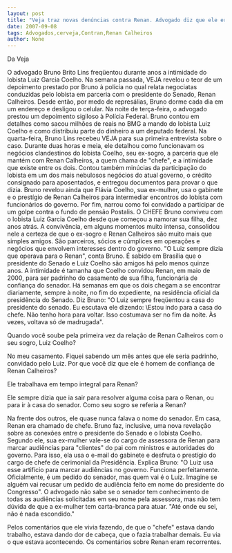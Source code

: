 ```yaml
---
layout: post
title: "Veja traz novas denúncias contra Renan. Advogado diz que ele era chamado de chefe"
date: 2007-09-08
tags: Advogados,cerveja,Contran,Renan Calheiros
author: None
---
```


Da Veja

O advogado Bruno Brito Lins freq&uuml;entou durante anos a intimidade do lobista Luiz Garcia Coelho. Na semana passada, VEJA revelou o teor de um depoimento prestado por Bruno &agrave; pol&iacute;cia no qual relata negociatas conduzidas pelo lobista em parceria com o presidente do Senado, Renan Calheiros. Desde ent&atilde;o, por medo de repres&aacute;lias, Bruno dorme cada dia em um endere&ccedil;o e desligou o celular. Na noite de ter&ccedil;a-feira, o advogado prestou um depoimento sigiloso &agrave; Pol&iacute;cia Federal. Bruno contou em detalhes como sacou milh&otilde;es de reais no BMG a mando do lobista Luiz Coelho e como distribuiu parte do dinheiro a um deputado federal. Na quarta-feira, Bruno Lins recebeu VEJA para sua primeira entrevista sobre o caso. Durante duas horas e meia, ele detalhou como funcionavam os neg&oacute;cios clandestinos do lobista Coelho, seu ex-sogro, a parceria que ele mant&eacute;m com Renan Calheiros, a quem chama de &quot;chefe&quot;, e a intimidade que existe entre os dois. Contou tamb&eacute;m min&uacute;cias da participa&ccedil;&atilde;o do lobista em um dos mais nebulosos neg&oacute;cios do atual governo, o cr&eacute;dito consignado para aposentados, e entregou documentos para provar o que dizia. Bruno revelou ainda que Fl&aacute;via Coelho, sua ex-mulher, usa o gabinete e o prest&iacute;gio de Renan Calheiros para intermediar encontros do lobista com funcion&aacute;rios do governo. Por fim, narrou como foi convidado a participar de um golpe contra o fundo de pens&atilde;o Postalis. 
O CHEFE 
Bruno conviveu com o lobista Luiz Garcia Coelho desde que come&ccedil;ou a namorar sua filha, dez anos atr&aacute;s. A conviv&ecirc;ncia, em alguns momentos muito intensa, consolidou nele a certeza de que o ex-sogro e Renan Calheiros s&atilde;o muito mais que simples amigos. S&atilde;o parceiros, s&oacute;cios e c&uacute;mplices em opera&ccedil;&otilde;es e neg&oacute;cios que envolvem interesses dentro do governo. &quot;O Luiz sempre dizia que operava para o Renan&quot;, conta Bruno. &Eacute; sabido em Bras&iacute;lia que o presidente do Senado e Luiz Coelho s&atilde;o amigos h&aacute; pelo menos quinze anos. A intimidade &eacute; tamanha que Coelho convidou Renan, em maio de 2000, para ser padrinho do casamento de sua filha, funcion&aacute;ria de confian&ccedil;a do senador. H&aacute; semanas em que os dois chegam a se encontrar diariamente, sempre &agrave; noite, no fim do expediente, na resid&ecirc;ncia oficial da presid&ecirc;ncia do Senado. Diz Bruno: &quot;O Luiz sempre freq&uuml;entou a casa do presidente do senado. Eu escutava ele dizendo: \Estou indo para a casa do chefe. N&atilde;o tenho hora para voltar\. Isso costumava ser no fim da noite. &Agrave;s vezes, voltava s&oacute; de madrugada&quot;. 

Quando voc&ecirc; soube pela primeira vez da rela&ccedil;&atilde;o de Renan Calheiros com o seu sogro, Luiz Coelho?


No meu casamento. Fiquei sabendo um m&ecirc;s antes que ele seria padrinho, convidado pelo Luiz. 
Por que voc&ecirc; diz que ele &eacute; homem de confian&ccedil;a de Renan Calheiros?

Ele trabalhava em tempo integral para Renan?

Ele sempre dizia que ia sair para resolver alguma coisa para o Renan, ou para ir &agrave; casa do senador. 
Como seu sogro se referia a Renan?

Na frente dos outros, ele quase nunca falava o nome do senador. Em casa, Renan era chamado de chefe. 
Bruno faz, inclusive, uma nova revela&ccedil;&atilde;o sobre as conex&otilde;es entre o presidente do Senado e o lobista Coelho. Segundo ele, sua ex-mulher vale-se do cargo de assessora de Renan para marcar audi&ecirc;ncias para &quot;clientes&quot; do pai com ministros e autoridades do governo. Para isso, ela usa o e-mail do gabinete e desfruta o prest&iacute;gio do cargo de chefe de cerimonial da Presid&ecirc;ncia. Explica Bruno: &quot;O Luiz usa esse artif&iacute;cio para marcar audi&ecirc;ncias no governo. Funciona perfeitamente. Oficialmente, &eacute; um pedido do senador, mas quem vai &eacute; o Luiz. Imagine se algu&eacute;m vai recusar um pedido de audi&ecirc;ncia feito em nome do presidente do Congresso&quot;. O advogado n&atilde;o sabe se o senador tem conhecimento de todas as audi&ecirc;ncias solicitadas em seu nome pela assessora, mas n&atilde;o tem d&uacute;vida de que a ex-mulher tem carta-branca para atuar. &quot;At&eacute; onde eu sei, n&atilde;o &eacute; nada escondido.&quot; 

Pelos coment&aacute;rios que ele vivia fazendo, de que o &quot;chefe&quot; estava dando trabalho, estava dando dor de cabe&ccedil;a, que o fazia trabalhar demais. Eu via o que estava acontecendo. Os coment&aacute;rios sobre Renan eram recorrentes.  
